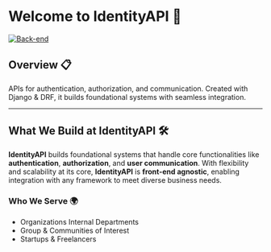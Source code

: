 # Welcome to IdentityAPI 🌟

[![Back-end](https://skillicons.dev/icons?i=python,django,postgres,redis,postman)](https://skillicons.dev)

## Overview 📋

APIs for authentication, authorization, and communication. Created with Django & DRF, it builds foundational systems with seamless integration.

---

## What We Build at IdentityAPI 🛠️

**IdentityAPI** builds foundational systems that handle core functionalities like **authentication**, **authorization**, and **user communication**. With flexibility and scalability at its core, **IdentityAPI** is **front-end agnostic**, enabling integration with any framework to meet diverse business needs.  

### Who We Serve 🌍

- Organizations Internal Departments
- Group & Communities of Interest
- Startups & Freelancers
